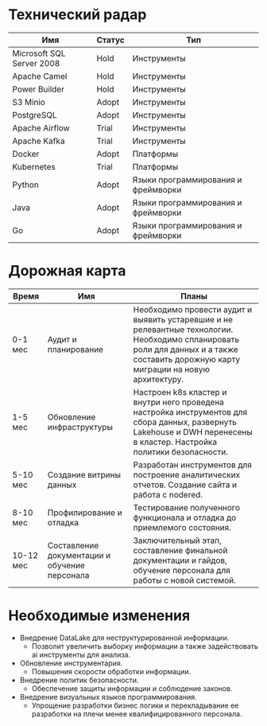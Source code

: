 # Технический радар

| Имя | Статус | Тип |
|-|-|-|
| Microsoft SQL Server 2008 | Hold | Инструменты |
| Apache Camel | Hold | Инструменты |
| Power Builder | Hold | Инструменты |
| S3 Minio | Adopt | Инструменты |
| PostgreSQL | Adopt | Инструменты |
| Apache Airflow | Trial | Инструменты |
| Apache Kafka | Trial | Инструменты |
| Docker | Adopt | Платформы |
| Kubernetes | Trial | Платформы |
| Python | Adopt | Языки программирования и фреймворки |
| Java | Adopt | Языки программирования и фреймворки |
| Go | Adopt | Языки программирования и фреймворки |

# Дорожная карта

| Время | Имя | Планы |
|-|-|-|
| 0-1 мес | Аудит и планирование | Необходимо провести аудит и выявить устаревшие и не релевантные технологии. Необходимо спланировать роли для данных и а также составить дорожную карту миграции на новую архитектуру. |
| 1-5 мес | Обновление инфраструктуры | Настроен k8s кластер и внутри него проведена настройка инструментов для сбора данных, развернуть Lakehouse и DWH перенесены в кластер. Настройка политики безопасности.  |
| 5-10 мес | Создание витрины данных | Разработан инструментов для построение аналитических отчетов. Создание сайта и работа с nodered.  |
| 8-10 мес | Профилирование и отладка | Тестирование полученного функционала и отладка до приемлемого состояния. |
| 10-12 мес | Составление документации и обучение персонала | Заключительный этап, составление финальной документации и гайдов, обучение персонала для работы с новой системой. |


# Необходимые изменения 

- Внедрение DataLake для неструктурированной информации.
  - Позволит увеличить выборку информации а также задействовать ai инструменты для анализа.
- Обновление инструментария.
  - Повышения скорости обработки информации.
- Внедрение политик безопасности.
  - Обеспечение защиты информации и соблюдение законов.
- Внедрение визуальных языков программирования.
  - Упрощение разработки бизнес логики и перекладывание ее разработки на плечи менее квалифицированного персонала.
